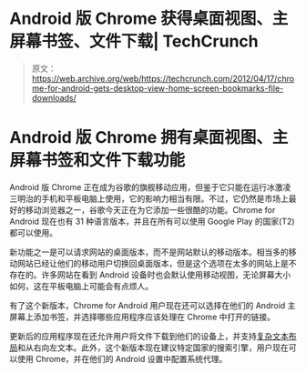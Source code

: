 # Android 版 Chrome 获得桌面视图、主屏幕书签、文件下载| TechCrunch

> 原文：<https://web.archive.org/web/https://techcrunch.com/2012/04/17/chrome-for-android-gets-desktop-view-home-screen-bookmarks-file-downloads/>

# Android 版 Chrome 拥有桌面视图、主屏幕书签和文件下载功能

Android 版 Chrome 正在成为谷歌的旗舰移动应用，但鉴于它只能在运行冰激凌三明治的手机和平板电脑上使用，它的影响力相当有限。不过，它仍然是市场上最好的移动浏览器之一，谷歌今天正在为它添加一些很酷的功能。Chrome for Android 现在也有 31 种语言版本，并且在所有可以使用 Google Play 的国家(T2)都可以使用。

新功能之一是可以请求网站的桌面版本，而不是网站默认的移动版本。相当多的移动网站已经让他们的移动用户切换回桌面版本，但是这个选项在太多的网站上是不存在的。许多网站在看到 Android 设备时也会默认使用移动视图，无论屏幕大小如何，这在平板电脑上可能会有点烦人。

有了这个新版本，Chrome for Android 用户现在还可以选择在他们的 Android 主屏幕上添加书签，并选择哪些应用程序应该处理在 Chrome 中打开的链接。

更新后的应用程序现在还允许用户将文件下载到他们的设备上，并支持[复杂文本布局](https://web.archive.org/web/20230302113456/http://en.wikipedia.org/wiki/Complex_text_layout)和从右向左文本。此外，这个新版本现在建议特定国家的搜索引擎，用户现在可以使用 Chrome，并在他们的 Android 设置中配置系统代理。